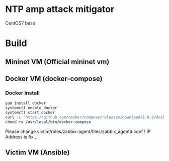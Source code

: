 # NTP amp attack mitigator
CentOS7 base

# Build
## Mininet VM (Official mininet vm)

## Docker VM (docker-compose)
### Docker install
```bash
yum install docker
systemctl enable docker
systemctl start docker
curl -L "https://github.com/docker/compose/releases/download/1.9.0/docker-compose-$(uname -s)-$(uname -m)" -o /usr/local/bin/docker-compose
chmod +x /usr/local/bin/docker-compose
```

Please change victim/roles/zabbix-agent/files/zabbix_agentd.conf !
IP Address is fix...

## Victim VM (Ansible)


